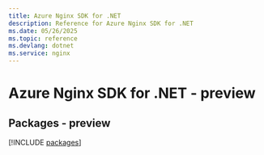 ```yaml
---
title: Azure Nginx SDK for .NET
description: Reference for Azure Nginx SDK for .NET
ms.date: 05/26/2025
ms.topic: reference
ms.devlang: dotnet
ms.service: nginx
---
```

# Azure Nginx SDK for .NET - preview
## Packages - preview
[!INCLUDE [packages](nginx-index.md)]